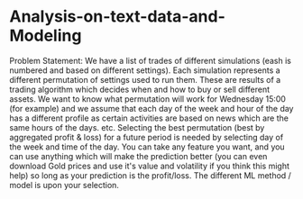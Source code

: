 # Analysis-on-text-data-and-Modeling
Problem Statement:  We have a list of trades of different simulations (eash is numbered and based on different settings). Each simulation represents a different permutation of settings used to run them. These are results of a trading algorithm which decides when and how to buy or sell different assets. We want to know what permutation will work for Wednesday 15:00 (for example) and we assume that each day of the week and hour of the day has a different profile as certain activities are based on news which are the same hours of the days. etc.   Selecting the best permutation (best by aggregated profit &amp; loss) for a future period is needed by selecting day of the week and time of the day. You can take any feature you want, and you can use anything which will make the prediction better (you can even download Gold prices and use it's value and volatility if you think this might help) so long as your prediction is the profit/loss. The different ML method / model is upon your selection.
